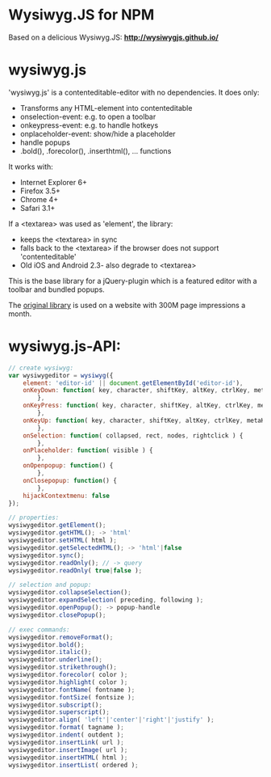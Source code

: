 Wysiwyg.JS for NPM
==================
Based on a delicious Wysiwyg.JS:
**http://wysiwygjs.github.io/**

wysiwyg.js
==========

'wysiwyg.js' is a contenteditable-editor with no dependencies.
It does only:
* Transforms any HTML-element into contenteditable
* onselection-event: e.g. to open a toolbar
* onkeypress-event: e.g. to handle hotkeys
* onplaceholder-event: show/hide a placeholder
* handle popups
* .bold(), .forecolor(), .inserthtml(), ... functions

It works with:
* Internet Explorer 6+
* Firefox 3.5+
* Chrome 4+
* Safari 3.1+

If a &lt;textarea&gt; was used as 'element', the library:
* keeps the &lt;textarea&gt; in sync
* falls back to the &lt;textarea&gt; if the browser does not support 'contenteditable'
* Old iOS and Android 2.3- also degrade to &lt;textarea&gt;

This is the base library for a jQuery-plugin which is a featured editor with a toolbar and bundled popups.

The [original library](https://github.com/wysiwygjs/wysiwyg.js) is used on a website with 300M page impressions a month.

wysiwyg.js-API:
==========

````javascript
// create wysiwyg:
var wysiwygeditor = wysiwyg({
    element: 'editor-id' || document.getElementById('editor-id'),
    onKeyDown: function( key, character, shiftKey, altKey, ctrlKey, metaKey ) {
        },
    onKeyPress: function( key, character, shiftKey, altKey, ctrlKey, metaKey ) {
        },
    onKeyUp: function( key, character, shiftKey, altKey, ctrlKey, metaKey ) {
        },
    onSelection: function( collapsed, rect, nodes, rightclick ) {
        },
    onPlaceholder: function( visible ) {
        },
    onOpenpopup: function() {
        },
    onClosepopup: function() {
        },
    hijackContextmenu: false
});

// properties:
wysiwygeditor.getElement();
wysiwygeditor.getHTML(); -> 'html'
wysiwygeditor.setHTML( html );
wysiwygeditor.getSelectedHTML(); -> 'html'|false
wysiwygeditor.sync();
wysiwygeditor.readOnly(); // -> query
wysiwygeditor.readOnly( true|false );

// selection and popup:
wysiwygeditor.collapseSelection();
wysiwygeditor.expandSelection( preceding, following );
wysiwygeditor.openPopup(); -> popup-handle
wysiwygeditor.closePopup();

// exec commands:
wysiwygeditor.removeFormat();
wysiwygeditor.bold();
wysiwygeditor.italic();
wysiwygeditor.underline();
wysiwygeditor.strikethrough();
wysiwygeditor.forecolor( color );
wysiwygeditor.highlight( color );
wysiwygeditor.fontName( fontname );
wysiwygeditor.fontSize( fontsize );
wysiwygeditor.subscript();
wysiwygeditor.superscript();
wysiwygeditor.align( 'left'|'center'|'right'|'justify' );
wysiwygeditor.format( tagname );
wysiwygeditor.indent( outdent );
wysiwygeditor.insertLink( url );
wysiwygeditor.insertImage( url );
wysiwygeditor.insertHTML( html );
wysiwygeditor.insertList( ordered );
````